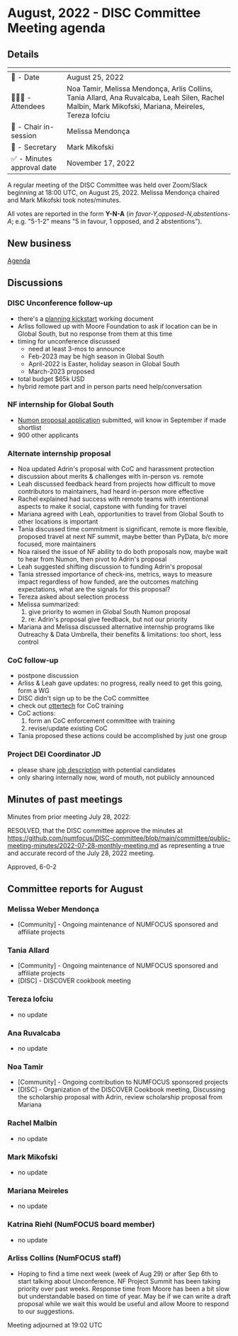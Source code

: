 # August, 2022 - DISC Committee Meeting agenda

## Details

| <!-- -->    | <!-- -->    |
|-----------|---|
| 📅 - Date | August 25, 2022 |
| 🙋🏽‍♀️ - Attendees | Noa Tamir, Melissa Mendonça, Arlis Collins, Tania Allard, Ana Ruvalcaba, Leah Silen, Rachel Malbin, Mark Mikofski, Mariana, Meireles, Tereza Iofciu |
| 💬 - Chair in-session | Melissa Mendonça  |
| 📝 - Secretary | Mark Mikofski  |
| ✅ - Minutes approval date | November 17, 2022  |

A regular meeting of the DISC Committee was held over Zoom/Slack beginning at 18:00 UTC, on August 25, 2022. Melissa Mendonça chaired and Mark Mikofski took notes/minutes.

All votes are reported in the form **Y-N-A** (*in favor-Y‚opposed-N‚abstentions-A*; e.g. "5-1-2" means "5 in favour, 1 opposed, and 2 abstentions").

## New business

[Agenda](https://docs.google.com/document/d/1wimzH0SWvr--OrYlaHCq1bS7pG67RGOjxmK497XD70E)

## Discussions

### DISC Unconference follow-up

- there's a [planning kickstart](https://docs.google.com/document/d/1t-00Q27QGK_8KxgniQT_iX66YAqf8o3dx9zj2jCz0qs/edit) working document
- Arliss followed up with Moore Foundation to ask if location can be in Global South, but no response from them at this time
- timing for unconference discussed
    - need at least 3-mos to announce
    - Feb-2023 may be high season in Global South
    - April-2022 is Easter, holiday season in Global South
    - March-2023 proposed
- total budget $65k USD
- hybrid remote part and in person parts need help/conversation

### NF internship for Global South

- [Numon proposal application](https://docs.google.com/document/d/1Gz8uGNveMYkTQsXozMPmqdVsvqxmJ5DE8HseJi885UI/edit) submitted, will know in September if made shortlist
- 900 other applicants

### Alternate internship proposal

- Noa updated Adrin's proposal with CoC and harassment protection
- discussion about merits & challenges with in-person vs. remote
- Leah discussed feedback heard from projects how difficult to move contributors to maintainers, had heard in-person more effective
- Rachel explained had success with remote teams with intentional aspects to make it social, capstone with funding for travel
- Mariana agreed with Leah, opportunities to travel from Global South to other locations is important
- Tania discussed time commitment is significant, remote is more flexible, proposed travel at next NF summit, maybe better than PyData, b/c more focused, more maintainers
- Noa raised the issue of NF ability to do both proposals now, maybe wait to hear from Numon, then pivot to Adrin's proposal
- Leah suggested shifting discussion to funding Adrin's proposal
- Tania stressed importance of check-ins, metrics, ways to measure impact regardless of how funded, are the outcomes matching expectations, what are the signals for this proposal?
- Tereza asked about selection process
- Melissa summarized:
    1. give priority to women in Global South Numon proposal
    2. re: Adrin's proposal give feedback, but not our priority
- Mariana and Melissa discussed alternative internship programs like Outreachy & Data Umbrella, their benefits & limitations: too short, less control

### CoC follow-up

- postpone discussion
- Arliss & Leah gave updates: no progress, really need to get this going, form a WG
- DISC didn't sign up to be the CoC committee
- check out [ottertech](https://otter.technology/code-of-conduct-training/) for CoC training
- CoC actions:
    1. form an CoC enforcement committee with training
    2. revise/update existing CoC
- Tania proposed these actions could be accomplished by just one group

### Project DEI Coordinator JD
- please share [job description](https://drive.google.com/file/d/1zQUs-d5hwc-63Hl3rPlAsE13x8mvGG30/view) with potential candidates
- only sharing internally now, word of mouth, not publicly announced

## Minutes of past meetings

Minutes from prior meeting July 28, 2022:

RESOLVED, that the DISC committee approve the minutes at https://github.com/numfocus/DISC-committee/blob/main/committee/public-meeting-minutes/2022-07-28-monthly-meeting.md as representing a true and accurate record of the July 28, 2022 meeting.

Approved, 6-0-2

## Committee reports for August

### Melissa Weber Mendonça
* [Community] - Ongoing maintenance of NUMFOCUS sponsored and affiliate projects

### Tania Allard 
* [Community] - Ongoing maintenance of NUMFOCUS sponsored and affiliate projects
* [DISC] -  DISCOVER cookbook meeting

### Tereza Iofciu
* no update

### Ana Ruvalcaba
* no update

### Noa Tamir
* [Community] - Ongoing contribution to NUMFOCUS sponsored projects
* [DISC] - Organization of the DISCOVER Cookbook meeting, Discussing the scholarship proposal with Adrin, review scholarship proposal from Mariana

### Rachel Malbin
* no update

### Mark Mikofski
* no update

### Mariana Meireles
* no update

### Katrina Riehl (NumFOCUS board member)
* no update

### Arliss Collins (NumFOCUS staff)
* Hoping to find a time next week (week of Aug 29) or after Sep 6th to start talking about Unconference.  NF Project Summit has been taking priority over past weeks.  Response time from Moore has been a bit slow but understandable based on time of year.  May be if we can write a draft proposal while we wait this would be useful and allow Moore to respond to our suggestions.


Meeting adjourned at 19:02 UTC
